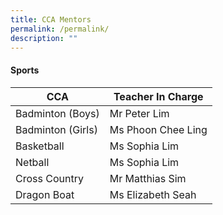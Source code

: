 ```yaml
---
title: CCA Mentors
permalink: /permalink/
description: ""
---
```


#### Sports
| CCA | Teacher In Charge |
| -------- | -------- |
| Badminton (Boys)    | Mr Peter Lim    |
| Badminton (Girls)    | Ms Phoon Chee Ling   |
| Basketball   | Ms Sophia Lim |
| Netball   | Ms Sophia Lim |
| Cross Country | Mr Matthias Sim |
| Dragon Boat| Ms Elizabeth Seah |